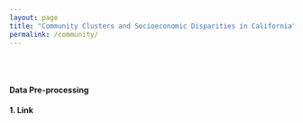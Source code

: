 ```yaml
---
layout: page
title: "Community Clusters and Socioeconomic Disparities in California"
permalink: /community/
---
```

<br><br>

#### Data Pre-processing

**1. Link** 
